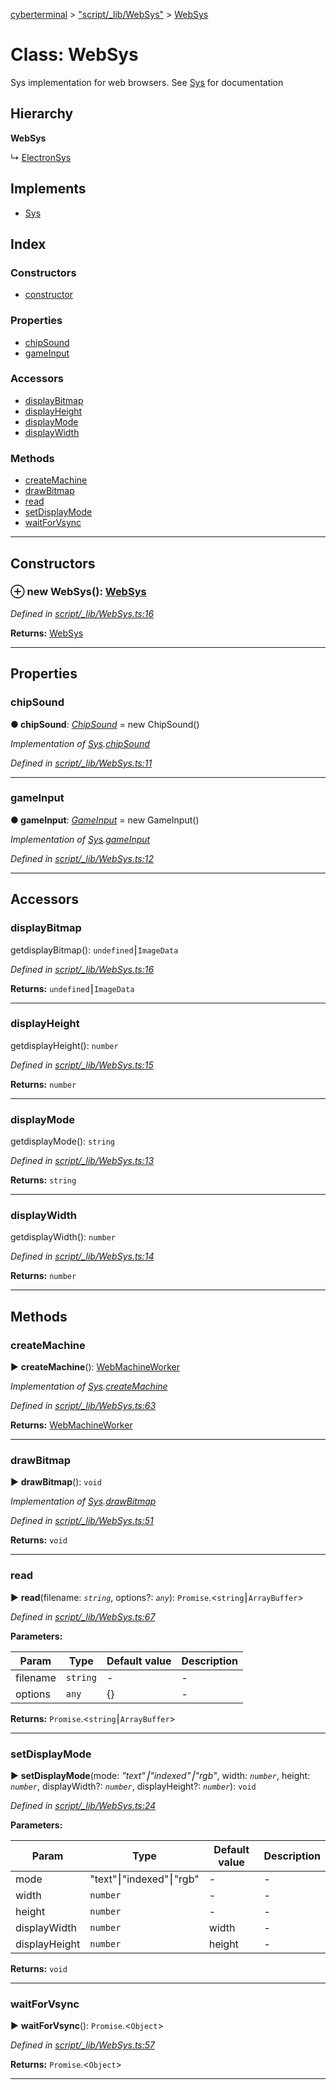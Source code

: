 [cyberterminal](../README.md) > ["script/_lib/WebSys"](../modules/_script__lib_websys_.md) > [WebSys](../classes/_script__lib_websys_.websys.md)



# Class: WebSys


Sys implementation for web browsers. See [Sys](../interfaces/__lib_sys_.sys.md) for documentation

## Hierarchy

**WebSys**

↳  [ElectronSys](_script__lib_electronsys_.electronsys.md)








## Implements

* [Sys](../interfaces/_script__lib_sys_.sys.md)

## Index

### Constructors

* [constructor](_script__lib_websys_.websys.md#constructor)


### Properties

* [chipSound](_script__lib_websys_.websys.md#chipsound)
* [gameInput](_script__lib_websys_.websys.md#gameinput)


### Accessors

* [displayBitmap](_script__lib_websys_.websys.md#displaybitmap)
* [displayHeight](_script__lib_websys_.websys.md#displayheight)
* [displayMode](_script__lib_websys_.websys.md#displaymode)
* [displayWidth](_script__lib_websys_.websys.md#displaywidth)


### Methods

* [createMachine](_script__lib_websys_.websys.md#createmachine)
* [drawBitmap](_script__lib_websys_.websys.md#drawbitmap)
* [read](_script__lib_websys_.websys.md#read)
* [setDisplayMode](_script__lib_websys_.websys.md#setdisplaymode)
* [waitForVsync](_script__lib_websys_.websys.md#waitforvsync)



---
## Constructors
<a id="constructor"></a>


### ⊕ **new WebSys**(): [WebSys](_script__lib_websys_.websys.md)


*Defined in [script/_lib/WebSys.ts:16](https://github.com/FantasyInternet/cyberterminal/blob/HEAD/src/script/_lib/WebSys.ts#L16)*





**Returns:** [WebSys](_script__lib_websys_.websys.md)

---


## Properties
<a id="chipsound"></a>

###  chipSound

**●  chipSound**:  *[ChipSound](_script__lib_chipsound_.chipsound.md)*  =  new ChipSound()

*Implementation of [Sys](../interfaces/_script__lib_sys_.sys.md).[chipSound](../interfaces/_script__lib_sys_.sys.md#chipsound)*

*Defined in [script/_lib/WebSys.ts:11](https://github.com/FantasyInternet/cyberterminal/blob/HEAD/src/script/_lib/WebSys.ts#L11)*





___

<a id="gameinput"></a>

###  gameInput

**●  gameInput**:  *[GameInput](_script__lib_gameinput_.gameinput.md)*  =  new GameInput()

*Implementation of [Sys](../interfaces/_script__lib_sys_.sys.md).[gameInput](../interfaces/_script__lib_sys_.sys.md#gameinput)*

*Defined in [script/_lib/WebSys.ts:12](https://github.com/FantasyInternet/cyberterminal/blob/HEAD/src/script/_lib/WebSys.ts#L12)*





___


## Accessors
<a id="displaybitmap"></a>

###  displayBitmap


getdisplayBitmap(): `undefined`⎮`ImageData`

*Defined in [script/_lib/WebSys.ts:16](https://github.com/FantasyInternet/cyberterminal/blob/HEAD/src/script/_lib/WebSys.ts#L16)*





**Returns:** `undefined`⎮`ImageData`



___

<a id="displayheight"></a>

###  displayHeight


getdisplayHeight(): `number`

*Defined in [script/_lib/WebSys.ts:15](https://github.com/FantasyInternet/cyberterminal/blob/HEAD/src/script/_lib/WebSys.ts#L15)*





**Returns:** `number`



___

<a id="displaymode"></a>

###  displayMode


getdisplayMode(): `string`

*Defined in [script/_lib/WebSys.ts:13](https://github.com/FantasyInternet/cyberterminal/blob/HEAD/src/script/_lib/WebSys.ts#L13)*





**Returns:** `string`



___

<a id="displaywidth"></a>

###  displayWidth


getdisplayWidth(): `number`

*Defined in [script/_lib/WebSys.ts:14](https://github.com/FantasyInternet/cyberterminal/blob/HEAD/src/script/_lib/WebSys.ts#L14)*





**Returns:** `number`



___


## Methods
<a id="createmachine"></a>

###  createMachine

► **createMachine**(): [WebMachineWorker](_script__lib_websys_.webmachineworker.md)



*Implementation of [Sys](../interfaces/_script__lib_sys_.sys.md).[createMachine](../interfaces/_script__lib_sys_.sys.md#createmachine)*

*Defined in [script/_lib/WebSys.ts:63](https://github.com/FantasyInternet/cyberterminal/blob/HEAD/src/script/_lib/WebSys.ts#L63)*





**Returns:** [WebMachineWorker](_script__lib_websys_.webmachineworker.md)





___

<a id="drawbitmap"></a>

###  drawBitmap

► **drawBitmap**(): `void`



*Implementation of [Sys](../interfaces/_script__lib_sys_.sys.md).[drawBitmap](../interfaces/_script__lib_sys_.sys.md#drawbitmap)*

*Defined in [script/_lib/WebSys.ts:51](https://github.com/FantasyInternet/cyberterminal/blob/HEAD/src/script/_lib/WebSys.ts#L51)*





**Returns:** `void`





___

<a id="read"></a>

###  read

► **read**(filename: *`string`*, options?: *`any`*): `Promise`.<`string`⎮`ArrayBuffer`>



*Defined in [script/_lib/WebSys.ts:67](https://github.com/FantasyInternet/cyberterminal/blob/HEAD/src/script/_lib/WebSys.ts#L67)*



**Parameters:**

| Param | Type | Default value | Description |
| ------ | ------ | ------ | ------ |
| filename | `string`  | - |   - |
| options | `any`  |  {} |   - |





**Returns:** `Promise`.<`string`⎮`ArrayBuffer`>





___

<a id="setdisplaymode"></a>

###  setDisplayMode

► **setDisplayMode**(mode: *"text"⎮"indexed"⎮"rgb"*, width: *`number`*, height: *`number`*, displayWidth?: *`number`*, displayHeight?: *`number`*): `void`



*Defined in [script/_lib/WebSys.ts:24](https://github.com/FantasyInternet/cyberterminal/blob/HEAD/src/script/_lib/WebSys.ts#L24)*



**Parameters:**

| Param | Type | Default value | Description |
| ------ | ------ | ------ | ------ |
| mode | "text"⎮"indexed"⎮"rgb"  | - |   - |
| width | `number`  | - |   - |
| height | `number`  | - |   - |
| displayWidth | `number`  |  width |   - |
| displayHeight | `number`  |  height |   - |





**Returns:** `void`





___

<a id="waitforvsync"></a>

###  waitForVsync

► **waitForVsync**(): `Promise`.<`Object`>



*Defined in [script/_lib/WebSys.ts:57](https://github.com/FantasyInternet/cyberterminal/blob/HEAD/src/script/_lib/WebSys.ts#L57)*





**Returns:** `Promise`.<`Object`>





___


